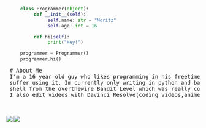 

     
```python
     class Programmer(object):
          def __init__(self):
               self.name: str = "Moritz"
               self.age: int = 16

          def hi(self):
               print("Hey!")

     programmer = Programmer()
     programmer.hi()
```
   


<pre>
 # About Me
 I'm a 16 year old guy who likes programming in his freetime. For coding I use nvim/vim and I really enjoy and     
 suffer using it. Im currently only writing in python and bash. I also have some experience in the
 shell from the overthewire Bandit Level which was really cool and I recommend.
 I also edit videos with Davinci Resolve(coding videos,anime edits,shorts).
     
</pre>



<br>
<img align="left" src="https://github-readme-stats.vercel.app/api?username=Moritz344&theme=gruvbox&show_icons=true&hide_border=true&count_private=true">
<img align="center" src="https://github-readme-stats.vercel.app/api/top-langs/?username=Moritz344&theme=gruvbox&show_icons=true&hide_border=true&layout=compact">



